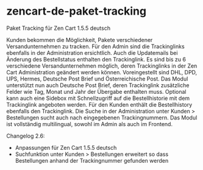 # zencart-de-paket-tracking
Paket Tracking für Zen Cart 1.5.5 deutsch

Kunden bekommen die Möglichkeit, Pakete verschiedener Versandunternehmen zu tracken.
Für den Admin sind die Trackinglinks ebenfalls in der Administration ersichtlich.
Auch die Updatemails bei Änderung des Bestellstatus enthalten den Trackinglink.
Es sind bis zu 6 verschiedene Versandunternehmen möglich, deren Trackinglinks in der Zen Cart Administration geändert werden können.
Voreingestellt sind DHL, DPD, UPS, Hermes, Deutsche Post Brief und Österreichische Post.
Das Modul unterstützt nun auch Deutsche Post Brief, deren Trackinglink zusätzliche Felder wie Tag, Monat und Jahr der Übergabe enthalten muss. Optional kann auch eine Sidebox mit Schnellzugriff auf die Bestellhistorie mit dem Trackinglink angeboten werden.
Für den Kunden enthält die Bestellhistory ebenfalls den Trackinglink.
Die Suche in der Administration unter Kunden > Bestellungen sucht auch nach eingegebenen Trackingnummern.
Das Modul ist vollständig multilingual, sowohl im Admin als auch im Frontend.

Changelog 2.6:
- Anpassungen für Zen Cart 1.5.5 deutsch
- Suchfunktion unter Kunden > Bestellungen erweitert so dass Bestellungen anhand der Trackingnummer gefunden werden 
